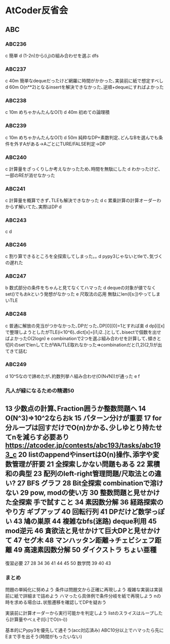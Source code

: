 
# AtCoder反省会
## ABC
### ABC236
c 簡単
d (1-2n)から(i,j)の組み合わせを選ぶ dfs
### ABC237
c 40m 簡単なdequeだったけど網羅に時間がかかった､実装前に紙で想定すべし
d 60m O(n**2)となるinsertを解決できなかった､逆順+dequeにすればよかった
### ABC238
c 10m めちゃかんたんなO(1)
d 40m 初めての論理積
### ABC239
c 10m めちゃかんたんなO(1)
d 50m 純粋なDP+素数判定､どんなBを選んでも条件を外すAがある→AごとにTURE/FALSE判定→DP
### ABC240
c 計算量をざっくりしか考えなかったため､時間を無駄にした
d わかったけど､一部のREが消せなかった
### ABC241
c 計算量を概算できず､TLEも解決できなかった
d
c 累乗計算の計算オーダーわからず解いてた､実際はDP
d
### ABC243
c
d
### ABC246
c 割り算できるところを全探索してしまった｡｡
d pypy3じゃないとtleで､気づくの遅れた
### ABC247
b 数式部分の条件をちゃんと見てなくてハマった
d dequeの対象が値でなくset()でもおkという発想がなかった
e 尺取法の応用 無駄にlen(l[s:])やってしまいTLE
### ABC248
c 普通に解放の見当がつかなかった､DPだった､DP[0][0]=1とすれば楽
d dp[i][x]で整理しようとしたがTLE(i<10^6)､dict[x]=[i1,i2..]として､bisectで個数を出せばよかったO(2logn)
e combinationで2つを選ぶ組み合わせを計算して､傾きと切片のsetでlenしてたがWA/TLE取れなかった⇒combinationだと(1,2)(2,1)が出てきて詰む
### ABC249
d 10^5なので諦めたが､約数列挙∧組み合わせ(O(N√N))が通った
e
f
### 凡人が緑になるための精選50
13 少数点の計算､Fraction囲うか整数問題へ
14 O(N^3)⇒10^2ならおk
15 パターン分けが重要
17 for分ループは回すだけでO(n)かかる､少しゆとり持たせてnを減らす必要あり https://atcoder.jp/contests/abc193/tasks/abc193_c
20 listのappendやinsertはO(n)操作､添字や変数管理が肝要
21 全探索しかない問題もある
22 累積和の典型
23 配列のleft-right管理問題/尺取法との違い?
27 BFS グラフ
28 Bit全探索 combinationで溶けない
29 pow, modの使い方
30 整数問題と見せかけた全探索 手で試すこと
34 素因数分解
36 経路探索のやり方 ギブアップ
40 回転行列
41 DPだけど数学っぽい
43 鳩の巣原
44 複雑なbfs(迷路) deque利用
45 mod逆元
46 貪欲法と見せかけて巨大DPと見せかけて
47 セグ木
48 マンハッタン距離→チェビシェフ距離
49 高速素因数分解
50 ダイクストラ ちょい亜種
-
復習必要 27 28 34 36 41 44 45 50
数学閃 39 40 43
### まとめ
問題の単純化に努めよう
条件は問題文から正確に再現しよう
複雑な実装は実装前に紙で詳細まで詰めよう
ハマったら具体例で条件分岐を紙で再現しよう
nの時を求める場合は､状態遷移を確認してDPを疑おう

実装前に計算オーダーから実行可能かを判定しよう
listのスライスはループしたら計算量やべぇぞ(l[i:]でO(n-i))

基本的にPypy3を優先して通そう(acc対応済み)
ABC10分以上でハマったら先にEまで手を出そう(時間がもったいない)